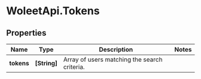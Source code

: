 # WoleetApi.Tokens

## Properties

Name | Type | Description | Notes
------------ | ------------- | ------------- | -------------
**tokens** | **[String]** | Array of users matching the search criteria. | 


